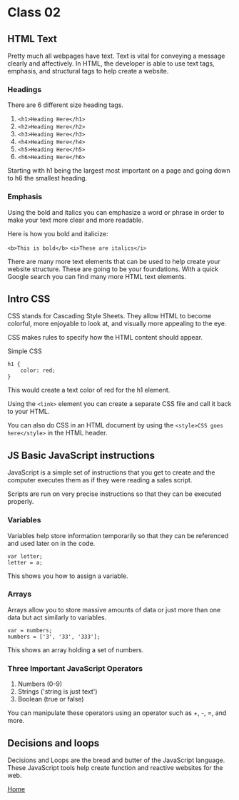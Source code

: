 # Class 02

## HTML Text
Pretty much all webpages have text. Text is vital for conveying a message clearly and affectively. In HTML, the developer is able to use text tags, emphasis, and structural tags to help create a website.

### Headings
There are 6 different size heading tags.

1. ```<h1>Heading Here</h1>```
2. ```<h2>Heading Here</h2>```
3. ```<h3>Heading Here</h3>```
4. ```<h4>Heading Here</h4>```
5. ```<h5>Heading Here</h5>```
6. ```<h6>Heading Here</h6>```

Starting with h1 being the largest most important on a page and going down to h6 the smallest heading.

### Emphasis
Using the bold and italics you can emphasize a word or phrase in order to make your text more clear and more readable.

Here is how you bold and italicize:

```<b>This is bold</b>```
```<i>These are italics</i>```

There are many more text elements that can be used to help create your website structure. These are going to be your foundations. With a quick Google search you can find many more HTML text elements.

## Intro CSS
CSS stands for Cascading Style Sheets. They allow HTML to become colorful, more enjoyable to look at, and visually more appealing to the eye.

CSS makes rules to specify how the HTML content should appear.

Simple CSS

```
h1 {
    color: red;
}
```

This would create a text color of red for the h1 element.

Using the ```<link>``` element you can create a separate CSS file and call it back to your HTML.

You can also do CSS in an HTML document by using the ```<style>CSS goes here</style>``` in the HTML header.


## JS Basic JavaScript instructions
JavaScript is a simple set of instructions that you get to create and the computer executes them as if they were reading a sales script.

Scripts are run on very precise instructions so that they can be executed properly.

### Variables
Variables help store information temporarily so that they can be referenced and used later on in the code.

```
var letter;
letter = a;
```

This shows you how to assign a variable.

### Arrays
Arrays allow you to store massive amounts of data or just more than one data but act similarly to variables.

```
var = numbers;
numbers = ['3', '33', '333'];
```

This shows an array holding a set of numbers.


### Three Important JavaScript Operators 
1. Numbers (0-9)
2. Strings ('string is just text')
3. Boolean (true or false)

You can manipulate these operators using an operator such as +, -, =, and more.

## Decisions and loops
Decisions and Loops are the bread and butter of the JavaScript language. These JavaScript tools help create function and reactive websites for the web.

[Home](README.md)